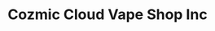 ---
title: "Cozmic Cloud Vape Shop Inc"
url: /terre-haute/cozmic-cloud-vape-shop-inc/
shop: e-cigarette
---